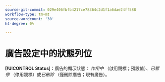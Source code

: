 ```yaml
---
source-git-commit: 029e406fbfb4217ce78364c2d1f1a6dae24ff588
workflow-type: tm+mt
source-wordcount: '30'
ht-degree: 0%

---
```

# 廣告設定中的狀態列位

**[!UICONTROL Status]：**&#x200B;廣告的顯示狀態： *作用中* （啟用競標；預設值）、*已暫停* （停用競標）或&#x200B;*已刪除* （僅刪除廣告；現有廣告）。
